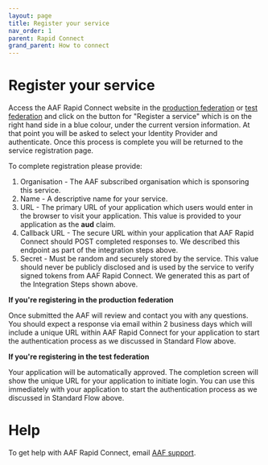 ```yaml
---
layout: page
title: Register your service
nav_order: 1
parent: Rapid Connect
grand_parent: How to connect
---
```


# Register your service

Access the AAF Rapid Connect website in the [production federation](https://manager.aaf.edu.au/rapid_connect/services/new) or [test federation](https://manager.test.aaf.edu.au/rapid_connect/services/new) and 
click on the button for "Register a service" which is on the right hand side in a blue colour, under the current version information. At that point you will be asked to select your Identity Provider and authenticate. Once this process is complete you will be returned to the service registration page.

To complete registration please provide:

1. Organisation - The AAF subscribed organisation which is sponsoring this service.
2. Name - A descriptive name for your service.
3. URL - The primary URL of your application which users would enter in the browser to visit your application. This value is provided to your application as the **aud** claim.
4. Callback URL - The secure URL within your application that AAF Rapid Connect should POST completed responses to. We described this endpoint as part of the integration steps above.
5. Secret - Must be random and securely stored by the service. This value should never be publicly disclosed and is used by the service to verify signed tokens from AAF Rapid Connect. We generated this as part of the Integration Steps shown above.

**If you're registering in the production federation**

Once submitted the AAF will review and contact you with any questions. You should expect a response via email within 2 business days which will include a unique URL within AAF Rapid Connect for your application to start the authentication process as we discussed in Standard Flow above.

**If you're registering in the test federation**

Your application will be automatically approved. The completion screen will show the unique URL for your application to initiate login. You can use this immediately with your application to start the authentication process as we discussed in Standard Flow above.

# Help

To get help with AAF Rapid Connect, email [AAF support](mailto:support@aaf.edu.au).